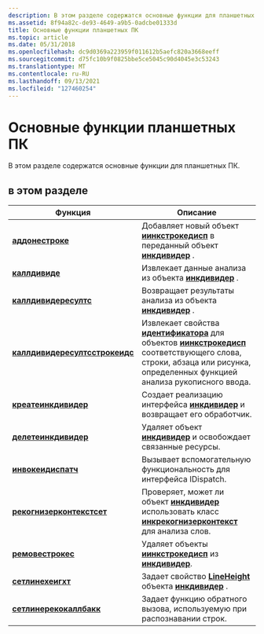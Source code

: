 ```yaml
---
description: В этом разделе содержатся основные функции для планшетных ПК.
ms.assetid: 8f94a82c-de93-4649-a9b5-0adcbe01333d
title: Основные функции планшетных ПК
ms.topic: article
ms.date: 05/31/2018
ms.openlocfilehash: dc9d0369a223959f011612b5aefc820a3668eeff
ms.sourcegitcommit: d75fc10b9f0825bbe5ce5045c90d4045e3c53243
ms.translationtype: MT
ms.contentlocale: ru-RU
ms.lasthandoff: 09/13/2021
ms.locfileid: "127460254"
---
```

# <a name="core-tablet-pc-functions"></a>Основные функции планшетных ПК

В этом разделе содержатся основные функции для планшетных ПК.

## <a name="in-this-section"></a>в этом разделе



| Функция                                                         | Описание                                                                                                                                                                                         |
|------------------------------------------------------------------|-----------------------------------------------------------------------------------------------------------------------------------------------------------------------------------------------------|
| [**аддонестроке**](addonestroke.md)                             | Добавляет новый объект [**иинкстрокедисп**](/windows/desktop/api/msinkaut/nn-msinkaut-iinkstrokedisp) в переданный объект [**инкдивидер**](inkdivider-class.md) .                                                                 |
| [**каллдивиде**](calldivide.md)                                 | Извлекает данные анализа из объекта [**инкдивидер**](inkdivider-class.md) .                                                                                                              |
| [**каллдивидересултс**](calldivideresults.md)                   | Возвращает результаты анализа из объекта [**инкдивидер**](inkdivider-class.md) .                                                                                                                    |
| [**каллдивидересултсстрокеидс**](calldivideresultsstrokeids.md) | Извлекает свойства [**идентификатора**](/windows/desktop/api/msinkaut/nf-msinkaut-iinkstrokedisp-get_id) для объектов [**иинкстрокедисп**](/windows/desktop/api/msinkaut/nn-msinkaut-iinkstrokedisp) соответствующего слова, строки, абзаца или рисунка, определенных функцией анализа рукописного ввода. |
| [**креатеинкдивидер**](createinkdivider.md)                     | Создает реализацию интерфейса [**инкдивидер**](inkdivider-class.md) и возвращает его обработчик.                                                                                      |
| [**делетеинкдивидер**](deleteinkdivider.md)                     | Удаляет объект [**инкдивидер**](inkdivider-class.md) и освобождает связанные ресурсы.                                                                                                         |
| [**инвокеидиспатч**](invokeidispatch.md)                       | Вызывает вспомогательную функциональность для интерфейса IDispatch.                                                                                                                                           |
| [**рекогнизерконтекстсет**](recognizercontextset.md)             | Проверяет, может ли объект [**инкдивидер**](inkdivider-class.md) использовать класс [**инкрекогнизерконтекст**](inkrecognizercontext-class.md) для анализа слов.                                      |
| [**ремовестрокес**](/windows/desktop/api/msinkaut/nf-msinkaut-iinkstrokes-removestrokes)                | Удаляет объекты [**иинкстрокедисп**](/windows/desktop/api/msinkaut/nn-msinkaut-iinkstrokedisp) из [**инкдивидер**](inkdivider-class.md).                                                                                           |
| [**сетлинехеигхт**](setlineheight.md)                           | Задает свойство [**LineHeight**](/windows/win32/api/msinkaut15/nf-msinkaut15-iinkdivider-get_lineheight) объекта [**инкдивидер**](inkdivider-class.md) .                                                                                 |
| [**сетлинерекокаллбакк**](setlinerecocallback.md)               | Задает функцию обратного вызова, используемую при распознавании строк.                                                                                                                                        |



 

 

 
